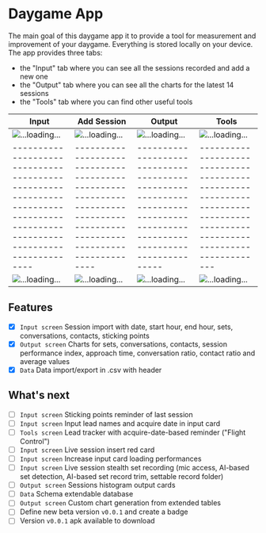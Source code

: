# Daygame App

The main goal of this daygame app it to provide a tool for measurement and improvement of your daygame.
Everything is stored locally on your device. The app provides three tabs: 
- the "Input" tab where you can see all the sessions recorded and add a new one
- the "Output" tab where you can see all the charts for the latest 14 sessions
- the "Tools" tab where you can find other useful tools

| Input                                                                                                                        | Add Session                                                                                                                  | Output                                                                                                                        | Tools                                                                                                                       |
|------------------------------------------------------------------------------------------------------------------------------|------------------------------------------------------------------------------------------------------------------------------|-------------------------------------------------------------------------------------------------------------------------------|-----------------------------------------------------------------------------------------------------------------------------|
| ![...loading...](https://github.com/barryburgle/game-app/blob/main/resources/screen/input/input_screen_v_1_b.png?raw=true)   | ![...loading...](https://github.com/barryburgle/game-app/blob/main/resources/screen/input/input_dialog_v_1_b.png?raw=true)   | ![...loading...](https://github.com/barryburgle/game-app/blob/main/resources/screen/input/output_screen_v_1_b.png?raw=true)   | ![...loading...](https://github.com/barryburgle/game-app/blob/main/resources/screen/input/tool_screen_v_1_b.png?raw=true)   |
| ---------------------------------------------------------------------------------------------------------------------------- | ---------------------------------------------------------------------------------------------------------------------------- | ----------------------------------------------------------------------------------------------------------------------------- | --------------------------------------------------------------------------------------------------------------------------- |
| ![...loading...](https://github.com/barryburgle/game-app/blob/main/resources/screen/input/input_screen_v_1_w.png?raw=true)   | ![...loading...](https://github.com/barryburgle/game-app/blob/main/resources/screen/input/input_dialog_v_1_w.png?raw=true)   | ![...loading...](https://github.com/barryburgle/game-app/blob/main/resources/screen/input/output_screen_v_1_w.png?raw=true)   | ![...loading...](https://github.com/barryburgle/game-app/blob/main/resources/screen/input/tool_screen_v_1_w.png?raw=true)   |

## Features
- [x] `Input screen` Session import with date, start hour, end hour, sets, conversations, contacts, sticking points
- [x] `Output screen` Charts for sets, conversations, contacts, session performance index, approach time, conversation ratio, contact ratio and average values
- [x] `Data` Data import/export in .csv with header

## What's next

- [ ] `Input screen` Sticking points reminder of last session
- [ ] `Input screen` Input lead names and acquire date in input card
- [ ] `Tools screen` Lead tracker with acquire-date-based reminder ("Flight Control")
- [ ] `Input screen` Live session insert red card
- [ ] `Input screen` Increase input card loading performances
- [ ] `Input screen` Live session stealth set recording (mic access, AI-based set detection, AI-based set record trim, settable record folder)
- [ ] `Output screen` Sessions histogram output cards
- [ ] `Data` Schema extendable database
- [ ] `Output screen` Custom chart generation from extended tables
- [ ] Define new beta version `v0.0.1` and create a badge
- [ ] Version `v0.0.1` apk available to download